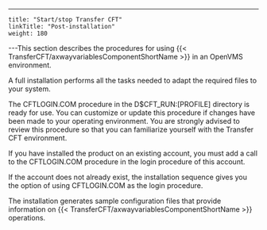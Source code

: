 ---
    title: "Start/stop Transfer CFT"
    linkTitle: "Post-installation"
    weight: 180
---This section describes the procedures for using {{< TransferCFT/axwayvariablesComponentShortName  >}} in an OpenVMS environment.

A full installation performs all the tasks needed to adapt the required files to your system.

The CFTLOGIN.COM procedure in the D$CFT_RUN:[PROFILE] directory is ready for use. You can customize or update this procedure if changes have been made to your operating environment. You are strongly advised to review this procedure so that you can familiarize yourself with the Transfer CFT environment.

If you have installed the product on an existing account, you must add a call to the CFTLOGIN.COM procedure in the login procedure of this account.

If the account does not already exist, the installation sequence gives you the option of using CFTLOGIN.COM as the login procedure.

The installation generates sample configuration files that provide information on {{< TransferCFT/axwayvariablesComponentShortName  >}} operations.
